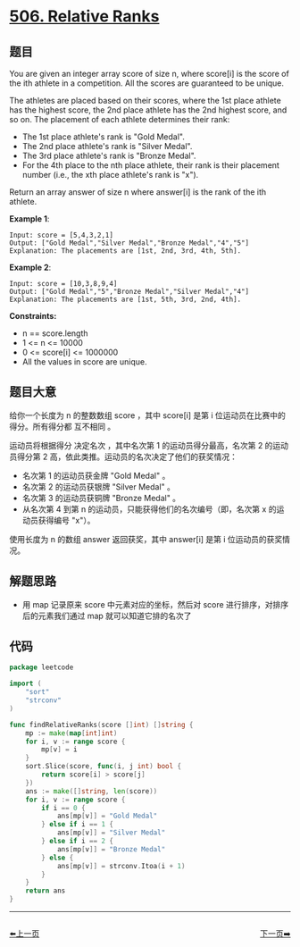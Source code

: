 # [506. Relative Ranks](https://leetcode.com/problems/relative-ranks/)

## 题目

You are given an integer array score of size n, where score[i] is the score of the ith athlete in a competition. All the scores are guaranteed to be unique.

The athletes are placed based on their scores, where the 1st place athlete has the highest score, the 2nd place athlete has the 2nd highest score, and so on. The placement of each athlete determines their rank:

- The 1st place athlete's rank is "Gold Medal".
- The 2nd place athlete's rank is "Silver Medal".
- The 3rd place athlete's rank is "Bronze Medal".
- For the 4th place to the nth place athlete, their rank is their placement number (i.e., the xth place athlete's rank is "x").

Return an array answer of size n where answer[i] is the rank of the ith athlete.

**Example 1**:

    Input: score = [5,4,3,2,1]
    Output: ["Gold Medal","Silver Medal","Bronze Medal","4","5"]
    Explanation: The placements are [1st, 2nd, 3rd, 4th, 5th].

**Example 2**:

    Input: score = [10,3,8,9,4]
    Output: ["Gold Medal","5","Bronze Medal","Silver Medal","4"]
    Explanation: The placements are [1st, 5th, 3rd, 2nd, 4th].

**Constraints:**

- n == score.length
- 1 <= n <= 10000
- 0 <= score[i] <= 1000000
- All the values in score are unique.

## 题目大意

给你一个长度为 n 的整数数组 score ，其中 score[i] 是第 i 位运动员在比赛中的得分。所有得分都 互不相同 。

运动员将根据得分 决定名次 ，其中名次第 1 的运动员得分最高，名次第 2 的运动员得分第 2 高，依此类推。运动员的名次决定了他们的获奖情况：

- 名次第 1 的运动员获金牌 "Gold Medal" 。
- 名次第 2 的运动员获银牌 "Silver Medal" 。
- 名次第 3 的运动员获铜牌 "Bronze Medal" 。
- 从名次第 4 到第 n 的运动员，只能获得他们的名次编号（即，名次第 x 的运动员获得编号 "x"）。

使用长度为 n 的数组 answer 返回获奖，其中 answer[i] 是第 i 位运动员的获奖情况。

## 解题思路

- 用 map 记录原来 score 中元素对应的坐标，然后对 score 进行排序，对排序后的元素我们通过 map 就可以知道它排的名次了

## 代码

```go
package leetcode

import (
	"sort"
	"strconv"
)

func findRelativeRanks(score []int) []string {
	mp := make(map[int]int)
	for i, v := range score {
		mp[v] = i
	}
	sort.Slice(score, func(i, j int) bool {
		return score[i] > score[j]
	})
	ans := make([]string, len(score))
	for i, v := range score {
		if i == 0 {
			ans[mp[v]] = "Gold Medal"
		} else if i == 1 {
			ans[mp[v]] = "Silver Medal"
		} else if i == 2 {
			ans[mp[v]] = "Bronze Medal"
		} else {
			ans[mp[v]] = strconv.Itoa(i + 1)
		}
	}
	return ans
}
```


----------------------------------------------
<div style="display: flex;justify-content: space-between;align-items: center;">
<p><a href="https://books.halfrost.com/leetcode/ChapterFour/0500~0599/0504.Base-7/">⬅️上一页</a></p>
<p><a href="https://books.halfrost.com/leetcode/ChapterFour/0500~0599/0507.Perfect-Number/">下一页➡️</a></p>
</div>
